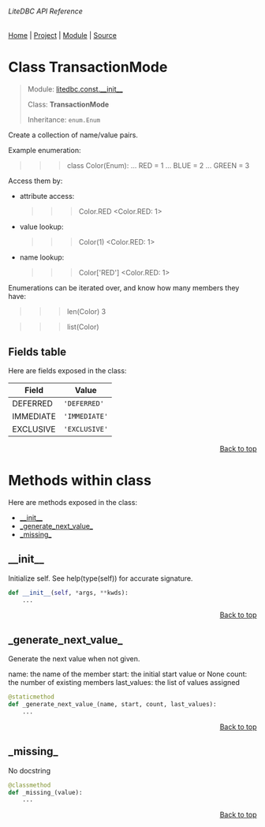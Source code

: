 ###### LiteDBC API Reference
[Home](/docs/api/README.md) | [Project](/README.md) | [Module](/docs/api/modules/litedbc/const/__init__/README.md) | [Source](/src/litedbc/const/__init__.py)

# Class TransactionMode
> Module: [litedbc.const.\_\_init\_\_](/docs/api/modules/litedbc/const/__init__/README.md)
>
> Class: **TransactionMode**
>
> Inheritance: `enum.Enum`

Create a collection of name/value pairs.

Example enumeration:

>>> class Color(Enum):
...     RED = 1
...     BLUE = 2
...     GREEN = 3

Access them by:

- attribute access:

  >>> Color.RED
  <Color.RED: 1>

- value lookup:

  >>> Color(1)
  <Color.RED: 1>

- name lookup:

  >>> Color['RED']
  <Color.RED: 1>

Enumerations can be iterated over, and know how many members they have:

>>> len(Color)
3

>>> list(Color)

## Fields table
Here are fields exposed in the class:

| Field | Value |
| --- | --- |
| DEFERRED | `'DEFERRED'` |
| IMMEDIATE | `'IMMEDIATE'` |
| EXCLUSIVE | `'EXCLUSIVE'` |

<p align="right"><a href="#litedbc-api-reference">Back to top</a></p>

# Methods within class
Here are methods exposed in the class:
- [\_\_init\_\_](#__init__)
- [\_generate\_next\_value\_](#_generate_next_value_)
- [\_missing\_](#_missing_)

## \_\_init\_\_
Initialize self.  See help(type(self)) for accurate signature.

```python
def __init__(self, *args, **kwds):
    ...
```

<p align="right"><a href="#litedbc-api-reference">Back to top</a></p>

## \_generate\_next\_value\_
Generate the next value when not given.

name: the name of the member
start: the initial start value or None
count: the number of existing members
last_values: the list of values assigned

```python
@staticmethod
def _generate_next_value_(name, start, count, last_values):
    ...
```

<p align="right"><a href="#litedbc-api-reference">Back to top</a></p>

## \_missing\_
No docstring

```python
@classmethod
def _missing_(value):
    ...
```

<p align="right"><a href="#litedbc-api-reference">Back to top</a></p>
